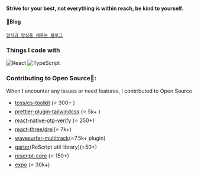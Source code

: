 #### Strive for your best, not everything is within reach, be kind to yourself.

#### 💬Blog
[`양식과 양심을 채우는 블로그` ](https://velog.io/@woohobi)





<h3>Things I code with</h3>
<p>
  <img alt="React" src="https://img.shields.io/badge/-React-45b8d8?style=flat-square&logo=react&logoColor=white" />
  <img alt="TypeScript" src="https://img.shields.io/badge/-TypeScript-007ACC?style=flat-square&logo=typescript&logoColor=white" />
</p>
  
### Contributing to Open Source🌱:
When I encounter any issues or need features, I contributed to Open Source
- [toss/es-toolkit](https://github.com/toss/es-toolkit/pulls?q=is%3Apr+author%3Awoowan+) (⭐️ 300+ )
- [prettier-plugin-tailwindcss](https://github.com/tailwindlabs/prettier-plugin-tailwindcss/pull/277) (⭐️ 5k+ )
- [react-native-otp-verify](https://github.com/faizalshap/react-native-otp-verify/pull/109) (⭐️ 250+)
 - [react-three/drei](https://github.com/pmndrs/drei/pull/1521)(⭐️ 7k+)
 - [wavesurfer-multitrack](https://github.com/katspaugh/wavesurfer-multitrack/pulls?q=author%3AWooWan+)(⭐️7.5k+ plugin)
- [garter](https://github.com/green-labs/garter/pull/39)(ReScript util library)(⭐️50+)
- [rescript-core](https://github.com/rescript-association/rescript-core/pull/224) (⭐️ 150+)
- [expo](https://github.com/expo/expo/pull/27551) (⭐️ 30k+)

<!--
**WooWan/WooWan** is a ✨ _special_ ✨ repository because its `README.md` (this file) appears on your GitHub profile.

Here are some ideas to get you started:

- 🔭 I’m currently working on ...
- 🌱 I’m currently learning ...
- 👯 I’m looking to collaborate on ...
- 🤔 I’m looking for help with ...
- 💬 Ask me about ...
- 📫 How to reach me: ...
- 😄 Pronouns: ...
- ⚡ Fun fact: ...
-->
